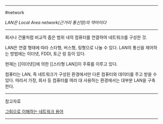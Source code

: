 
---

#network 

*LAN은 Local Area network(근거리 통신망)의 약어이다*

---

회사나 건물처럼 비교적 좁은 범위 내의 컴퓨터를 연결하여 네트워크를 구성한 것.

LAN은 연결 형태에 따라 스타형, 버스형, 링형으로 나눌 수 있다.
LAN의 통신을 제어하는 방법에는 이더넷, FDDI, 토근 링 등이 있다.

현재는 [[이더넷]]에 의한 [[스타형 LAN]]이 주류를 이루고 있다.

컴퓨터는 LAN, 즉 네트워크가 구성된 환경에서만 다른 컴퓨터와 데이터를 주고 받을 수 있다. 따라서 가정, 회사 등 컴퓨터를 여러 대 사용하는 환경에서는 대부분 LAN을 구축한다.

---

참고자료

[그림으로 이해하는 네트워크 용어](https://product.kyobobook.co.kr/detail/S000001834837)

---